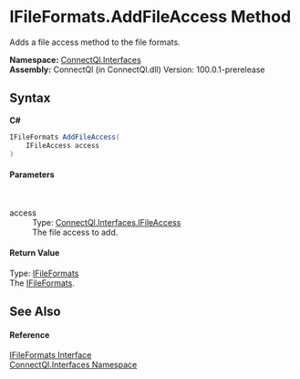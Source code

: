 # IFileFormats.AddFileAccess Method 
 

Adds a file access method to the file formats.

**Namespace:**&nbsp;<a href="N_ConnectQl_Interfaces">ConnectQl.Interfaces</a><br />**Assembly:**&nbsp;ConnectQl (in ConnectQl.dll) Version: 100.0.1-prerelease

## Syntax

**C#**<br />
``` C#
IFileFormats AddFileAccess(
	IFileAccess access
)
```


#### Parameters
&nbsp;<dl><dt>access</dt><dd>Type: <a href="T_ConnectQl_Interfaces_IFileAccess">ConnectQl.Interfaces.IFileAccess</a><br />The file access to add.</dd></dl>

#### Return Value
Type: <a href="T_ConnectQl_Interfaces_IFileFormats">IFileFormats</a><br />The <a href="T_ConnectQl_Interfaces_IFileFormats">IFileFormats</a>.

## See Also


#### Reference
<a href="T_ConnectQl_Interfaces_IFileFormats">IFileFormats Interface</a><br /><a href="N_ConnectQl_Interfaces">ConnectQl.Interfaces Namespace</a><br />